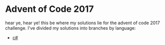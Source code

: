 # Advent of Code 2017

hear ye, hear ye! this be where my solutions lie for the advent of code 2017 challenge. I've divided my solutions into branches by language:
- [c#](https://github.com/zebernst/advent-of-code-2017/tree/c%23)
